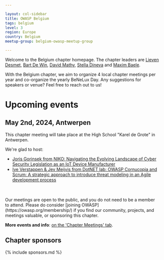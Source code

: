 ```yaml
---

layout: col-sidebar
title: OWASP Belgium
tags: belgium
level: 3
region: Europe
country: Belgium
meetup-group: belgium-owasp-meetup-group

---
```

Welcome to the Belgium chapter homepage. The chapter leaders are
[Lieven Desmet](mailto:lieven.desmet@owasp.org),
[Bart De Win](mailto:bart.dewin@owasp.org),
[David Mathy](mailto:david.mathy@owasp.org),
[Stella Dineva](mailto:stella.dineva@owasp.org) and
[Maxim Baele](mailto:maxim.baele@owasp.org).

With the Belgium chapter, we aim to organize 4 local chapter meetings per year and co-organize the yearly BeNeLux Day. Any suggestions for speakers or venue? Feel free to reach out to us!

# Upcoming events

## May 2nd, 2024, Antwerpen
This chapter meeting will take place at the High School "Karel de Grote" in Antwerpen.

We're glad to host:
* [Joris Gorinsek from NIKO: Navigating the Evolving Landscape of Cyber Security Legislation as an IoT Device Manufacturer](/#div-meetings)
* [Ive Verstappen & Jev Meijvis from DotNET lab: OWASP Cornucopia and Scrum: A strategic approach to introduce threat modeling in an Agile development process](/#div-meetings)


<br>
<br>
Our meetings are open to the public, and you do not need to be a member to attend. Please do consider [joining OWASP](https://owasp.org/membership/) if you find our community, projects, and meetings valuable, or sponsoring this chapter.

**More events and info**: [on the 'Chapter Meetings' tab](https://owasp.org/www-chapter-belgium/#div-meetings).

## Chapter sponsors
{% include sponsors.md %}

